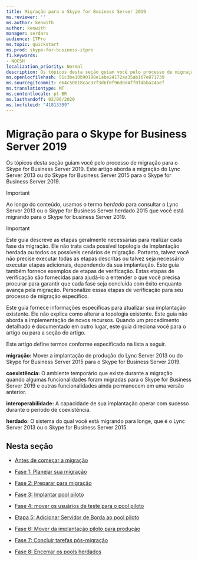 ```yaml
---
title: Migração para o Skype for Business Server 2019
ms.reviewer: ''
ms.author: kenwith
author: kenwith
manager: serdars
audience: ITPro
ms.topic: quickstart
ms.prod: skype-for-business-itpro
f1.keywords:
- NOCSH
localization_priority: Normal
description: Os tópicos desta seção guiam você pelo processo de migração para o Skype for Business Server 2019.
ms.openlocfilehash: 51c3be10b90198e1abe24172aa35ab167e871739
ms.sourcegitcommit: e64c50818cac37f3d6f0f96d0d4ff0f4bba24aef
ms.translationtype: MT
ms.contentlocale: pt-BR
ms.lasthandoff: 02/06/2020
ms.locfileid: "41813399"
---
```

# <a name="migration-to-skype-for-business-server-2019"></a>Migração para o Skype for Business Server 2019

Os tópicos desta seção guiam você pelo processo de migração para o Skype for Business Server 2019. Este artigo aborda a migração do Lync Server 2013 ou do Skype for Business Server 2015 para o Skype for Business Server 2019.

> [!IMPORTANT]
> Ao longo do conteúdo, usamos o termo *herdado* para consultar o Lync Server 2013 ou o Skype for Business Server herdado 2015 que você está migrando para o Skype for business Server 2019.
  
> [!IMPORTANT]
> Este guia descreve as etapas geralmente necessárias para realizar cada fase da migração. Ele não trata cada possível topologia de implantação herdada ou todos os possíveis cenários de migração. Portanto, talvez você não precise executar todas as etapas descritas ou talvez seja necessário executar etapas adicionais, dependendo da sua implantação. Este guia também fornece exemplos de etapas de verificação. Estas etapas de verificação são fornecidas para ajudá-lo a entender o que você precisa procurar para garantir que cada fase seja concluída com êxito enquanto avança pela migração. Personalize essas etapas de verificação para seu processo de migração específico. 
  
Este guia fornece informações específicas para atualizar sua implantação existente. Ele não explica como alterar a topologia existente. Este guia não aborda a implementação de novos recursos. Quando um procedimento detalhado é documentado em outro lugar, este guia direciona você para o artigo ou para a seção do artigo. 
  
Este artigo define termos conforme especificado na lista a seguir.
  
**migração:** Mover a implantação de produção do Lync Server 2013 ou do Skype for Business Server 2015 para o Skype for Business Server 2019.
    
**coexistência:** O ambiente temporário que existe durante a migração quando algumas funcionalidades foram migradas para o Skype for Business Server 2019 e outras funcionalidades ainda permanecem em uma versão anterior.
    
**interoperabilidade:** A capacidade de sua implantação operar com sucesso durante o período de coexistência.

**herdado:** O sistema do qual você está migrando para longe, que é o Lync Server 2013 ou o Skype for Business Server 2015.
    
## <a name="in-this-section"></a>Nesta seção

- [Antes de começar a migração](before-you-begin-the-migration.md)
    
- [Fase 1: Planejar sua migração](phase-1-plan-your-migration.md)
    
- [Fase 2: Preparar para migração](phase-2-prepare-for-migration.md)
    
- [Fase 3: Implantar pool piloto](phase-3-deploy-pilot-pool.md)
    
- [Fase 4: mover os usuários de teste para o pool piloto](phase-4-move-test-users-to-the-pilot-pool.md)
    
- [Etapa 5: Adicionar Servidor de Borda ao pool piloto](phase-5-add-edge-server-to-pilot-pool.md)
    
- [Fase 6: Mover da implantação piloto para produção](phase-6-move-from-pilot-deployment-into-production.md)
    
- [Fase 7: Concluir tarefas pós-migração](phase-7-complete-post-migration-tasks.md)
    
- [Fase 8: Encerrar os pools herdados](phase-8-decommission-legacy-pools.md)
    


